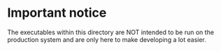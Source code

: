 # Important notice

The executables within this directory are NOT intended to be run on the production system and are only here to make
developing a lot easier.
